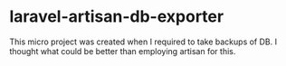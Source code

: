 # laravel-artisan-db-exporter
This micro project was created when I required to take backups of DB. I thought what could be better than employing artisan for this. 
